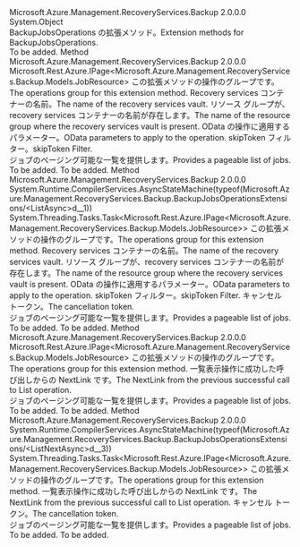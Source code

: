 <Type Name="BackupJobsOperationsExtensions" FullName="Microsoft.Azure.Management.RecoveryServices.Backup.BackupJobsOperationsExtensions">
  <TypeSignature Language="C#" Value="public static class BackupJobsOperationsExtensions" />
  <TypeSignature Language="ILAsm" Value=".class public auto ansi abstract sealed beforefieldinit BackupJobsOperationsExtensions extends System.Object" />
  <TypeSignature Language="DocId" Value="T:Microsoft.Azure.Management.RecoveryServices.Backup.BackupJobsOperationsExtensions" />
  <TypeSignature Language="VB.NET" Value="Public Module BackupJobsOperationsExtensions" />
  <TypeSignature Language="F#" Value="type BackupJobsOperationsExtensions = class" />
  <AssemblyInfo>
    <AssemblyName>Microsoft.Azure.Management.RecoveryServices.Backup</AssemblyName>
    <AssemblyVersion>2.0.0.0</AssemblyVersion>
  </AssemblyInfo>
  <Base>
    <BaseTypeName>System.Object</BaseTypeName>
  </Base>
  <Interfaces />
  <Docs>
    <summary>
            <span data-ttu-id="5acbb-101">BackupJobsOperations の拡張メソッド。</span><span class="sxs-lookup"><span data-stu-id="5acbb-101">Extension methods for BackupJobsOperations.</span></span>
            </summary>
    <remarks>To be added.</remarks>
  </Docs>
  <Members>
    <Member MemberName="List">
      <MemberSignature Language="C#" Value="public static Microsoft.Rest.Azure.IPage&lt;Microsoft.Azure.Management.RecoveryServices.Backup.Models.JobResource&gt; List (this Microsoft.Azure.Management.RecoveryServices.Backup.IBackupJobsOperations operations, string vaultName, string resourceGroupName, Microsoft.Rest.Azure.OData.ODataQuery&lt;Microsoft.Azure.Management.RecoveryServices.Backup.Models.JobQueryObject&gt; odataQuery = null, string skipToken = null);" />
      <MemberSignature Language="ILAsm" Value=".method public static hidebysig class Microsoft.Rest.Azure.IPage`1&lt;class Microsoft.Azure.Management.RecoveryServices.Backup.Models.JobResource&gt; List(class Microsoft.Azure.Management.RecoveryServices.Backup.IBackupJobsOperations operations, string vaultName, string resourceGroupName, class Microsoft.Rest.Azure.OData.ODataQuery`1&lt;class Microsoft.Azure.Management.RecoveryServices.Backup.Models.JobQueryObject&gt; odataQuery, string skipToken) cil managed" />
      <MemberSignature Language="DocId" Value="M:Microsoft.Azure.Management.RecoveryServices.Backup.BackupJobsOperationsExtensions.List(Microsoft.Azure.Management.RecoveryServices.Backup.IBackupJobsOperations,System.String,System.String,Microsoft.Rest.Azure.OData.ODataQuery{Microsoft.Azure.Management.RecoveryServices.Backup.Models.JobQueryObject},System.String)" />
      <MemberSignature Language="VB.NET" Value="&lt;Extension()&gt;&#xA;Public Function List (operations As IBackupJobsOperations, vaultName As String, resourceGroupName As String, Optional odataQuery As ODataQuery(Of JobQueryObject) = null, Optional skipToken As String = null) As IPage(Of JobResource)" />
      <MemberSignature Language="F#" Value="static member List : Microsoft.Azure.Management.RecoveryServices.Backup.IBackupJobsOperations * string * string * Microsoft.Rest.Azure.OData.ODataQuery&lt;Microsoft.Azure.Management.RecoveryServices.Backup.Models.JobQueryObject&gt; * string -&gt; Microsoft.Rest.Azure.IPage&lt;Microsoft.Azure.Management.RecoveryServices.Backup.Models.JobResource&gt;" Usage="Microsoft.Azure.Management.RecoveryServices.Backup.BackupJobsOperationsExtensions.List (operations, vaultName, resourceGroupName, odataQuery, skipToken)" />
      <MemberType>Method</MemberType>
      <AssemblyInfo>
        <AssemblyName>Microsoft.Azure.Management.RecoveryServices.Backup</AssemblyName>
        <AssemblyVersion>2.0.0.0</AssemblyVersion>
      </AssemblyInfo>
      <ReturnValue>
        <ReturnType>Microsoft.Rest.Azure.IPage&lt;Microsoft.Azure.Management.RecoveryServices.Backup.Models.JobResource&gt;</ReturnType>
      </ReturnValue>
      <Parameters>
        <Parameter Name="operations" Type="Microsoft.Azure.Management.RecoveryServices.Backup.IBackupJobsOperations" RefType="this" />
        <Parameter Name="vaultName" Type="System.String" />
        <Parameter Name="resourceGroupName" Type="System.String" />
        <Parameter Name="odataQuery" Type="Microsoft.Rest.Azure.OData.ODataQuery&lt;Microsoft.Azure.Management.RecoveryServices.Backup.Models.JobQueryObject&gt;" />
        <Parameter Name="skipToken" Type="System.String" />
      </Parameters>
      <Docs>
        <param name="operations">
            <span data-ttu-id="5acbb-102">この拡張メソッドの操作のグループです。</span><span class="sxs-lookup"><span data-stu-id="5acbb-102">The operations group for this extension method.</span></span>
            </param>
        <param name="vaultName">
            <span data-ttu-id="5acbb-103">Recovery services コンテナーの名前。</span><span class="sxs-lookup"><span data-stu-id="5acbb-103">The name of the recovery services vault.</span></span>
            </param>
        <param name="resourceGroupName">
            <span data-ttu-id="5acbb-104">リソース グループが、recovery services コンテナーの名前が存在します。</span><span class="sxs-lookup"><span data-stu-id="5acbb-104">The name of the resource group where the recovery services vault is present.</span></span>
            </param>
        <param name="odataQuery">
            <span data-ttu-id="5acbb-105">OData の操作に適用するパラメーター。</span><span class="sxs-lookup"><span data-stu-id="5acbb-105">OData parameters to apply to the operation.</span></span>
            </param>
        <param name="skipToken">
            <span data-ttu-id="5acbb-106">skipToken フィルター。</span><span class="sxs-lookup"><span data-stu-id="5acbb-106">skipToken Filter.</span></span>
            </param>
        <summary>
            <span data-ttu-id="5acbb-107">ジョブのページング可能な一覧を提供します。</span><span class="sxs-lookup"><span data-stu-id="5acbb-107">Provides a pageable list of jobs.</span></span>
            </summary>
        <returns>To be added.</returns>
        <remarks>To be added.</remarks>
      </Docs>
    </Member>
    <Member MemberName="ListAsync">
      <MemberSignature Language="C#" Value="public static System.Threading.Tasks.Task&lt;Microsoft.Rest.Azure.IPage&lt;Microsoft.Azure.Management.RecoveryServices.Backup.Models.JobResource&gt;&gt; ListAsync (this Microsoft.Azure.Management.RecoveryServices.Backup.IBackupJobsOperations operations, string vaultName, string resourceGroupName, Microsoft.Rest.Azure.OData.ODataQuery&lt;Microsoft.Azure.Management.RecoveryServices.Backup.Models.JobQueryObject&gt; odataQuery = null, string skipToken = null, System.Threading.CancellationToken cancellationToken = null);" />
      <MemberSignature Language="ILAsm" Value=".method public static hidebysig class System.Threading.Tasks.Task`1&lt;class Microsoft.Rest.Azure.IPage`1&lt;class Microsoft.Azure.Management.RecoveryServices.Backup.Models.JobResource&gt;&gt; ListAsync(class Microsoft.Azure.Management.RecoveryServices.Backup.IBackupJobsOperations operations, string vaultName, string resourceGroupName, class Microsoft.Rest.Azure.OData.ODataQuery`1&lt;class Microsoft.Azure.Management.RecoveryServices.Backup.Models.JobQueryObject&gt; odataQuery, string skipToken, valuetype System.Threading.CancellationToken cancellationToken) cil managed" />
      <MemberSignature Language="DocId" Value="M:Microsoft.Azure.Management.RecoveryServices.Backup.BackupJobsOperationsExtensions.ListAsync(Microsoft.Azure.Management.RecoveryServices.Backup.IBackupJobsOperations,System.String,System.String,Microsoft.Rest.Azure.OData.ODataQuery{Microsoft.Azure.Management.RecoveryServices.Backup.Models.JobQueryObject},System.String,System.Threading.CancellationToken)" />
      <MemberSignature Language="F#" Value="static member ListAsync : Microsoft.Azure.Management.RecoveryServices.Backup.IBackupJobsOperations * string * string * Microsoft.Rest.Azure.OData.ODataQuery&lt;Microsoft.Azure.Management.RecoveryServices.Backup.Models.JobQueryObject&gt; * string * System.Threading.CancellationToken -&gt; System.Threading.Tasks.Task&lt;Microsoft.Rest.Azure.IPage&lt;Microsoft.Azure.Management.RecoveryServices.Backup.Models.JobResource&gt;&gt;" Usage="Microsoft.Azure.Management.RecoveryServices.Backup.BackupJobsOperationsExtensions.ListAsync (operations, vaultName, resourceGroupName, odataQuery, skipToken, cancellationToken)" />
      <MemberType>Method</MemberType>
      <AssemblyInfo>
        <AssemblyName>Microsoft.Azure.Management.RecoveryServices.Backup</AssemblyName>
        <AssemblyVersion>2.0.0.0</AssemblyVersion>
      </AssemblyInfo>
      <Attributes>
        <Attribute>
          <AttributeName>System.Runtime.CompilerServices.AsyncStateMachine(typeof(Microsoft.Azure.Management.RecoveryServices.Backup.BackupJobsOperationsExtensions/&lt;ListAsync&gt;d__1))</AttributeName>
        </Attribute>
      </Attributes>
      <ReturnValue>
        <ReturnType>System.Threading.Tasks.Task&lt;Microsoft.Rest.Azure.IPage&lt;Microsoft.Azure.Management.RecoveryServices.Backup.Models.JobResource&gt;&gt;</ReturnType>
      </ReturnValue>
      <Parameters>
        <Parameter Name="operations" Type="Microsoft.Azure.Management.RecoveryServices.Backup.IBackupJobsOperations" RefType="this" />
        <Parameter Name="vaultName" Type="System.String" />
        <Parameter Name="resourceGroupName" Type="System.String" />
        <Parameter Name="odataQuery" Type="Microsoft.Rest.Azure.OData.ODataQuery&lt;Microsoft.Azure.Management.RecoveryServices.Backup.Models.JobQueryObject&gt;" />
        <Parameter Name="skipToken" Type="System.String" />
        <Parameter Name="cancellationToken" Type="System.Threading.CancellationToken" />
      </Parameters>
      <Docs>
        <param name="operations">
            <span data-ttu-id="5acbb-108">この拡張メソッドの操作のグループです。</span><span class="sxs-lookup"><span data-stu-id="5acbb-108">The operations group for this extension method.</span></span>
            </param>
        <param name="vaultName">
            <span data-ttu-id="5acbb-109">Recovery services コンテナーの名前。</span><span class="sxs-lookup"><span data-stu-id="5acbb-109">The name of the recovery services vault.</span></span>
            </param>
        <param name="resourceGroupName">
            <span data-ttu-id="5acbb-110">リソース グループが、recovery services コンテナーの名前が存在します。</span><span class="sxs-lookup"><span data-stu-id="5acbb-110">The name of the resource group where the recovery services vault is present.</span></span>
            </param>
        <param name="odataQuery">
            <span data-ttu-id="5acbb-111">OData の操作に適用するパラメーター。</span><span class="sxs-lookup"><span data-stu-id="5acbb-111">OData parameters to apply to the operation.</span></span>
            </param>
        <param name="skipToken">
            <span data-ttu-id="5acbb-112">skipToken フィルター。</span><span class="sxs-lookup"><span data-stu-id="5acbb-112">skipToken Filter.</span></span>
            </param>
        <param name="cancellationToken">
            <span data-ttu-id="5acbb-113">キャンセル トークン。</span><span class="sxs-lookup"><span data-stu-id="5acbb-113">The cancellation token.</span></span>
            </param>
        <summary>
            <span data-ttu-id="5acbb-114">ジョブのページング可能な一覧を提供します。</span><span class="sxs-lookup"><span data-stu-id="5acbb-114">Provides a pageable list of jobs.</span></span>
            </summary>
        <returns>To be added.</returns>
        <remarks>To be added.</remarks>
      </Docs>
    </Member>
    <Member MemberName="ListNext">
      <MemberSignature Language="C#" Value="public static Microsoft.Rest.Azure.IPage&lt;Microsoft.Azure.Management.RecoveryServices.Backup.Models.JobResource&gt; ListNext (this Microsoft.Azure.Management.RecoveryServices.Backup.IBackupJobsOperations operations, string nextPageLink);" />
      <MemberSignature Language="ILAsm" Value=".method public static hidebysig class Microsoft.Rest.Azure.IPage`1&lt;class Microsoft.Azure.Management.RecoveryServices.Backup.Models.JobResource&gt; ListNext(class Microsoft.Azure.Management.RecoveryServices.Backup.IBackupJobsOperations operations, string nextPageLink) cil managed" />
      <MemberSignature Language="DocId" Value="M:Microsoft.Azure.Management.RecoveryServices.Backup.BackupJobsOperationsExtensions.ListNext(Microsoft.Azure.Management.RecoveryServices.Backup.IBackupJobsOperations,System.String)" />
      <MemberSignature Language="VB.NET" Value="&lt;Extension()&gt;&#xA;Public Function ListNext (operations As IBackupJobsOperations, nextPageLink As String) As IPage(Of JobResource)" />
      <MemberSignature Language="F#" Value="static member ListNext : Microsoft.Azure.Management.RecoveryServices.Backup.IBackupJobsOperations * string -&gt; Microsoft.Rest.Azure.IPage&lt;Microsoft.Azure.Management.RecoveryServices.Backup.Models.JobResource&gt;" Usage="Microsoft.Azure.Management.RecoveryServices.Backup.BackupJobsOperationsExtensions.ListNext (operations, nextPageLink)" />
      <MemberType>Method</MemberType>
      <AssemblyInfo>
        <AssemblyName>Microsoft.Azure.Management.RecoveryServices.Backup</AssemblyName>
        <AssemblyVersion>2.0.0.0</AssemblyVersion>
      </AssemblyInfo>
      <ReturnValue>
        <ReturnType>Microsoft.Rest.Azure.IPage&lt;Microsoft.Azure.Management.RecoveryServices.Backup.Models.JobResource&gt;</ReturnType>
      </ReturnValue>
      <Parameters>
        <Parameter Name="operations" Type="Microsoft.Azure.Management.RecoveryServices.Backup.IBackupJobsOperations" RefType="this" />
        <Parameter Name="nextPageLink" Type="System.String" />
      </Parameters>
      <Docs>
        <param name="operations">
            <span data-ttu-id="5acbb-115">この拡張メソッドの操作のグループです。</span><span class="sxs-lookup"><span data-stu-id="5acbb-115">The operations group for this extension method.</span></span>
            </param>
        <param name="nextPageLink">
            <span data-ttu-id="5acbb-116">一覧表示操作に成功した呼び出しからの NextLink です。</span><span class="sxs-lookup"><span data-stu-id="5acbb-116">The NextLink from the previous successful call to List operation.</span></span>
            </param>
        <summary>
            <span data-ttu-id="5acbb-117">ジョブのページング可能な一覧を提供します。</span><span class="sxs-lookup"><span data-stu-id="5acbb-117">Provides a pageable list of jobs.</span></span>
            </summary>
        <returns>To be added.</returns>
        <remarks>To be added.</remarks>
      </Docs>
    </Member>
    <Member MemberName="ListNextAsync">
      <MemberSignature Language="C#" Value="public static System.Threading.Tasks.Task&lt;Microsoft.Rest.Azure.IPage&lt;Microsoft.Azure.Management.RecoveryServices.Backup.Models.JobResource&gt;&gt; ListNextAsync (this Microsoft.Azure.Management.RecoveryServices.Backup.IBackupJobsOperations operations, string nextPageLink, System.Threading.CancellationToken cancellationToken = null);" />
      <MemberSignature Language="ILAsm" Value=".method public static hidebysig class System.Threading.Tasks.Task`1&lt;class Microsoft.Rest.Azure.IPage`1&lt;class Microsoft.Azure.Management.RecoveryServices.Backup.Models.JobResource&gt;&gt; ListNextAsync(class Microsoft.Azure.Management.RecoveryServices.Backup.IBackupJobsOperations operations, string nextPageLink, valuetype System.Threading.CancellationToken cancellationToken) cil managed" />
      <MemberSignature Language="DocId" Value="M:Microsoft.Azure.Management.RecoveryServices.Backup.BackupJobsOperationsExtensions.ListNextAsync(Microsoft.Azure.Management.RecoveryServices.Backup.IBackupJobsOperations,System.String,System.Threading.CancellationToken)" />
      <MemberSignature Language="F#" Value="static member ListNextAsync : Microsoft.Azure.Management.RecoveryServices.Backup.IBackupJobsOperations * string * System.Threading.CancellationToken -&gt; System.Threading.Tasks.Task&lt;Microsoft.Rest.Azure.IPage&lt;Microsoft.Azure.Management.RecoveryServices.Backup.Models.JobResource&gt;&gt;" Usage="Microsoft.Azure.Management.RecoveryServices.Backup.BackupJobsOperationsExtensions.ListNextAsync (operations, nextPageLink, cancellationToken)" />
      <MemberType>Method</MemberType>
      <AssemblyInfo>
        <AssemblyName>Microsoft.Azure.Management.RecoveryServices.Backup</AssemblyName>
        <AssemblyVersion>2.0.0.0</AssemblyVersion>
      </AssemblyInfo>
      <Attributes>
        <Attribute>
          <AttributeName>System.Runtime.CompilerServices.AsyncStateMachine(typeof(Microsoft.Azure.Management.RecoveryServices.Backup.BackupJobsOperationsExtensions/&lt;ListNextAsync&gt;d__3))</AttributeName>
        </Attribute>
      </Attributes>
      <ReturnValue>
        <ReturnType>System.Threading.Tasks.Task&lt;Microsoft.Rest.Azure.IPage&lt;Microsoft.Azure.Management.RecoveryServices.Backup.Models.JobResource&gt;&gt;</ReturnType>
      </ReturnValue>
      <Parameters>
        <Parameter Name="operations" Type="Microsoft.Azure.Management.RecoveryServices.Backup.IBackupJobsOperations" RefType="this" />
        <Parameter Name="nextPageLink" Type="System.String" />
        <Parameter Name="cancellationToken" Type="System.Threading.CancellationToken" />
      </Parameters>
      <Docs>
        <param name="operations">
            <span data-ttu-id="5acbb-118">この拡張メソッドの操作のグループです。</span><span class="sxs-lookup"><span data-stu-id="5acbb-118">The operations group for this extension method.</span></span>
            </param>
        <param name="nextPageLink">
            <span data-ttu-id="5acbb-119">一覧表示操作に成功した呼び出しからの NextLink です。</span><span class="sxs-lookup"><span data-stu-id="5acbb-119">The NextLink from the previous successful call to List operation.</span></span>
            </param>
        <param name="cancellationToken">
            <span data-ttu-id="5acbb-120">キャンセル トークン。</span><span class="sxs-lookup"><span data-stu-id="5acbb-120">The cancellation token.</span></span>
            </param>
        <summary>
            <span data-ttu-id="5acbb-121">ジョブのページング可能な一覧を提供します。</span><span class="sxs-lookup"><span data-stu-id="5acbb-121">Provides a pageable list of jobs.</span></span>
            </summary>
        <returns>To be added.</returns>
        <remarks>To be added.</remarks>
      </Docs>
    </Member>
  </Members>
</Type>